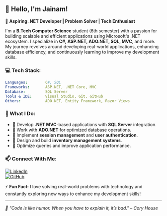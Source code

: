 ## 👋 Hello, I'm Jainam!

🚀 **Aspiring .NET Developer | Problem Solver | Tech Enthusiast**

I'm a **B.Tech Computer Science** student (6th semester) with a passion for building scalable and efficient applications using Microsoft's .NET ecosystem. I specialize in **C#, ASP.NET, ADO.NET, SQL, MVC**, and more. My journey revolves around developing real-world applications, enhancing database efficiency, and continuously learning to improve my development skills.

### 💻 Tech Stack:

```yaml
Languages:        C#, SQL
Frameworks:       ASP.NET, .NET Core, MVC
Database:         SQL Server
Tools & IDE:      Visual Studio, Git, GitHub
Others:           ADO.NET, Entity Framework, Razor Views
```

### 🎯 What I Do:

- 🔹 Develop **.NET MVC**-based applications with **SQL Server** integration.
- 🔹 Work with **ADO.NET** for optimized database operations.
- 🔹 Implement **session management** and **user authentication**.
- 🔹 Design and build **inventory management systems**.
- 🔹 Optimize queries and improve application performance.


### 📫 Connect With Me:

[![LinkedIn](https://img.shields.io/badge/LinkedIn-0077B5?style=for-the-badge&logo=linkedin&logoColor=white)](https://www.linkedin.com/in/jainam-swami)  
[![GitHub](https://img.shields.io/badge/GitHub-181717?style=for-the-badge&logo=github&logoColor=white)](https://github.com/JAINAMSWAMI)

⚡ **Fun Fact:** I love solving real-world problems with technology and constantly exploring new ways to enhance my development skills!

---

_🔹 "Code is like humor. When you have to explain it, it’s bad." – Cory House_

